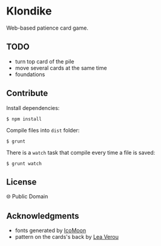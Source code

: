 # Klondike

Web-based patience card game.


## TODO

 * turn top card of the pile
 * move several cards at the same time
 * foundations


## Contribute

Install dependencies:

```
$ npm install
```

Compile files into `dist` folder:

```
$ grunt
```

There is a `watch` task that compile every time a file is saved:

```
$ grunt watch
```


## License

:globe_with_meridians: Public Domain


## Acknowledgments

 * fonts generated by [IcoMoon](http://icomoon.io/app)
 * pattern on the cards's back by [Lea Verou](http://lea.verou.me/css3patterns/#shippo)
